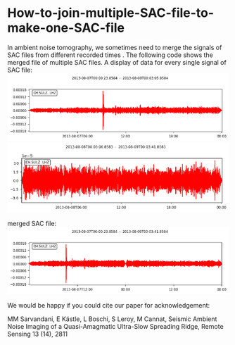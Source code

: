 # How-to-join-multiple-SAC-file-to-make-one-SAC-file
In ambient noise tomography, we sometimes need to merge the signals of SAC files from different recorded times .
The following code shows the merged file of multiple SAC files.
A display of data for every single signal of SAC file: 
![alt text](sacfile1.png)
![alt text](sacfile2.png)

merged SAC file:
![alt text](merged.png)

We would be happy if you could cite our paper for acknowledgement:

MM Sarvandani, E Kästle, L Boschi, S Leroy, M Cannat, Seismic Ambient Noise Imaging of a Quasi-Amagmatic Ultra-Slow Spreading Ridge,
Remote Sensing 13 (14), 2811
